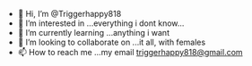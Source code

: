 - 👋 Hi, I’m @Triggerhappy818
- 👀 I’m interested in ...everything i dont know...
- 🌱 I’m currently learning ...anything i want 
- 💞️ I’m looking to collaborate on ...it all, with females 
- 📫 How to reach me ...my email triggerhappy818@gmail.com

<!---
Triggerhappy818/Triggerhappy818 is a ✨ special ✨ repository because its `README.md` (this file) appears on your GitHub profile.
You can click the Preview link to take a look at your changes.
--->
